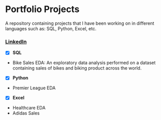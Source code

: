 # Portfolio Projects
A repository containing projects that I have been working on in different languages such as: SQL, Python, Excel, etc.

### [LinkedIn](www.linkedin.com/in/russell-b-jamieson)

- [x] **SQL**
- Bike Sales EDA: An exploratory data analysis performed on a dataset containing sales of bikes and biking product across the world.

- [x] **Python**
- Premier League EDA

- [x] **Excel**
- Healthcare EDA
- Adidas Sales
